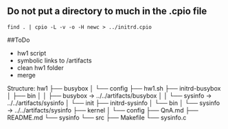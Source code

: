 ## Do not put a directory to much in the .cpio file

`find . | cpio -L -v -o -H newc > ../initrd.cpio`


##ToDo

- hw1 script
- symbolic links to /artifacts
- clean hw1 folder
- merge


Structure:
hw1
   ├── busybox
   │   └── config
   ├── hw1.sh
   ├── initrd-busybox
   │   ├── bin
   │   │   ├── busybox -> ../../artifacts/busybox
   │   │   └── sysinfo -> ../../artifacts/sysinfo
   │   └── init
   ├── initrd-sysinfo
   │   └── bin
   │       └── sysinfo -> ../../artifacts/sysinfo
   ├── kernel
   │   └── config
   ├── QnA.md
   ├── README.md
   └── sysinfo
       └── src
           ├── Makefile
           └── sysinfo.c
